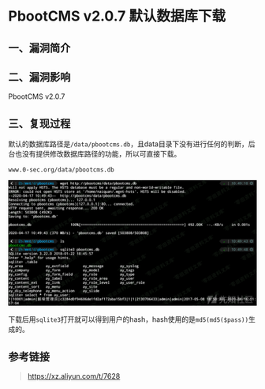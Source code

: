 PbootCMS v2.0.7 默认数据库下载
==============================

一、漏洞简介
------------

二、漏洞影响
------------

PbootCMS v2.0.7

三、复现过程
------------

默认的数据库路径是`/data/pbootcms.db`，且data目录下没有进行任何的判断，后台也没有提供修改数据库路径的功能，所以可直接下载。

    www.0-sec.org/data/pbootcms.db

![](./.resource/PbootCMSv2.0.7默认数据库下载/media/rId24.png)

下载后用`sqlite3`打开就可以得到用户的hash，hash使用的是`md5(md5($pass))`生成的。

参考链接
--------

> https://xz.aliyun.com/t/7628
